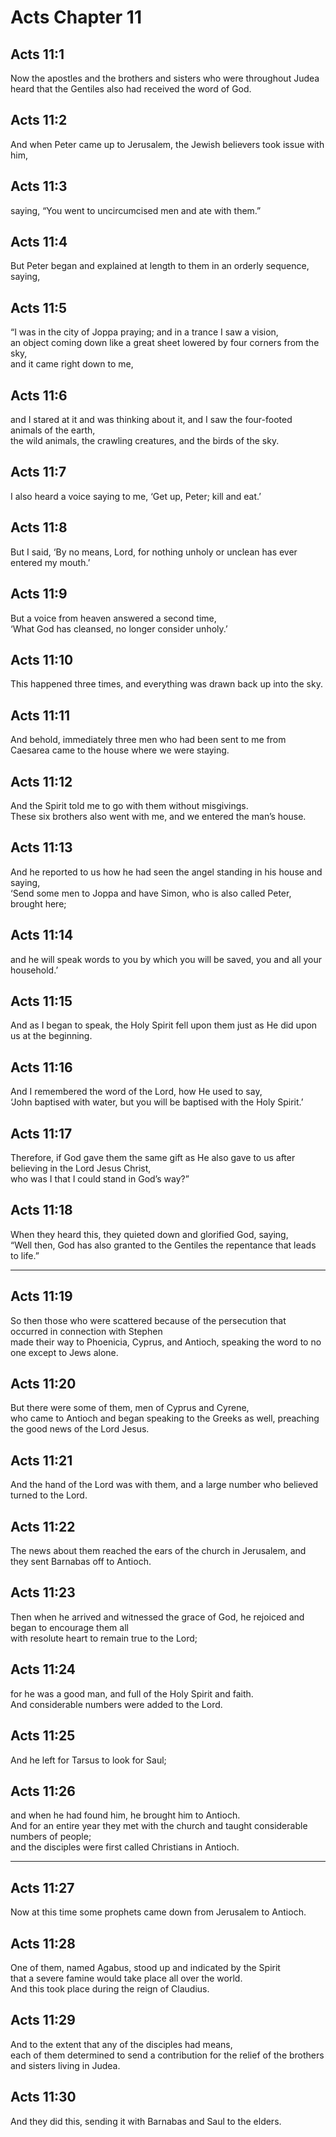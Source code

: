 # Acts Chapter 11

## Acts 11:1

Now the apostles and the brothers and sisters who were throughout Judea  
heard that the Gentiles also had received the word of God.

## Acts 11:2

And when Peter came up to Jerusalem, the Jewish believers took issue with him,

## Acts 11:3

saying, “You went to uncircumcised men and ate with them.”

## Acts 11:4

But Peter began and explained at length to them in an orderly sequence, saying,

## Acts 11:5

“I was in the city of Joppa praying; and in a trance I saw a vision,  
an object coming down like a great sheet lowered by four corners from the sky,  
and it came right down to me,

## Acts 11:6

and I stared at it and was thinking about it, and I saw the four-footed animals of the earth,  
the wild animals, the crawling creatures, and the birds of the sky.

## Acts 11:7

I also heard a voice saying to me, ‘Get up, Peter; kill and eat.’

## Acts 11:8

But I said, ‘By no means, Lord, for nothing unholy or unclean has ever entered my mouth.’

## Acts 11:9

But a voice from heaven answered a second time,  
‘What God has cleansed, no longer consider unholy.’

## Acts 11:10

This happened three times, and everything was drawn back up into the sky.

## Acts 11:11

And behold, immediately three men who had been sent to me from Caesarea came to the house where we were staying.

## Acts 11:12

And the Spirit told me to go with them without misgivings.  
These six brothers also went with me, and we entered the man’s house.

## Acts 11:13

And he reported to us how he had seen the angel standing in his house and saying,  
‘Send some men to Joppa and have Simon, who is also called Peter, brought here;

## Acts 11:14

and he will speak words to you by which you will be saved, you and all your household.’

## Acts 11:15

And as I began to speak, the Holy Spirit fell upon them just as He did upon us at the beginning.

## Acts 11:16

And I remembered the word of the Lord, how He used to say,  
‘John baptised with water, but you will be baptised with the Holy Spirit.’

## Acts 11:17

Therefore, if God gave them the same gift as He also gave to us after believing in the Lord Jesus Christ,  
who was I that I could stand in God’s way?”

## Acts 11:18

When they heard this, they quieted down and glorified God, saying,  
“Well then, God has also granted to the Gentiles the repentance that leads to life.”

---

## Acts 11:19

So then those who were scattered because of the persecution that occurred in connection with Stephen  
made their way to Phoenicia, Cyprus, and Antioch, speaking the word to no one except to Jews alone.

## Acts 11:20

But there were some of them, men of Cyprus and Cyrene,  
who came to Antioch and began speaking to the Greeks as well, preaching the good news of the Lord Jesus.

## Acts 11:21

And the hand of the Lord was with them, and a large number who believed turned to the Lord.

## Acts 11:22

The news about them reached the ears of the church in Jerusalem, and they sent Barnabas off to Antioch.

## Acts 11:23

Then when he arrived and witnessed the grace of God, he rejoiced and began to encourage them all  
with resolute heart to remain true to the Lord;

## Acts 11:24

for he was a good man, and full of the Holy Spirit and faith.  
And considerable numbers were added to the Lord.

## Acts 11:25

And he left for Tarsus to look for Saul;

## Acts 11:26

and when he had found him, he brought him to Antioch.  
And for an entire year they met with the church and taught considerable numbers of people;  
and the disciples were first called Christians in Antioch.

---

## Acts 11:27

Now at this time some prophets came down from Jerusalem to Antioch.

## Acts 11:28

One of them, named Agabus, stood up and indicated by the Spirit  
that a severe famine would take place all over the world.  
And this took place during the reign of Claudius.

## Acts 11:29

And to the extent that any of the disciples had means,  
each of them determined to send a contribution for the relief of the brothers and sisters living in Judea.

## Acts 11:30

And they did this, sending it with Barnabas and Saul to the elders.
